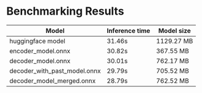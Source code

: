 # Benchmarking Results

|Model | Inference time | Model size|
|------|----------------|-----------|
 huggingface model |31.46s |1129.27 MB|
 encoder_model.onnx|30.82s|367.55 MB|
 decoder_model.onnx |30.01s|762.17 MB|
 decoder_with_past_model.onnx|29.79s|705.52 MB|
 decoder_model_merged.onnx|28.79s|762.52 MB|